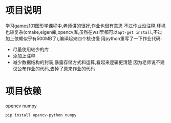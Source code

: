 # 项目说明
学习[games101](https://sites.cs.ucsb.edu/~lingqi/teaching/games101.html)图形学课程中,老师讲的很好,作业也很有意思
不过作业没注释,环境也较复杂(cmake,eigen库,opencv库,虽然在wsl里都可以`apt-get install`,不过加上依赖似乎有500MB了),编译起来四个核也慢
用python重写了一下作业代码:
- 尽量使用较少的库
- 添加上注释
- 减少数据结构的封装,暴露存储方式和运算,看起来逻辑更清楚
因为老师说不建议公布作业的代码,去掉了原来作业的代码
# 项目依赖
opencv
numpy
```bash
pip install opencv-python numpy
```
